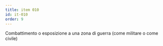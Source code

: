 ```yaml
---
title: item 010
id: it-010
order: 9
---
```

Combattimento o esposizione a una zona di guerra (come militare o come civile)
